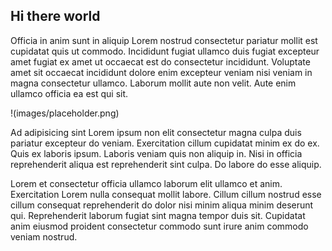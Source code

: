 ## Hi there world

Officia in anim sunt in aliquip Lorem nostrud consectetur pariatur mollit est cupidatat quis ut commodo. Incididunt fugiat ullamco duis fugiat excepteur amet fugiat ex amet ut occaecat est do consectetur incididunt. Voluptate amet sit occaecat incididunt dolore enim excepteur veniam nisi veniam in magna consectetur ullamco. Laborum mollit aute non velit. Aute enim ullamco officia ea est qui sit.

!(images/placeholder.png)

Ad adipisicing sint Lorem ipsum non elit consectetur magna culpa duis pariatur excepteur do veniam. Exercitation cillum cupidatat minim ex do ex. Quis ex laboris ipsum. Laboris veniam quis non aliquip in. Nisi in officia reprehenderit aliqua est reprehenderit sint culpa. Do labore do esse aliquip.

Lorem et consectetur officia ullamco laborum elit ullamco et anim. Exercitation Lorem nulla consequat mollit labore. Cillum cillum nostrud esse cillum consequat reprehenderit do dolor nisi minim aliqua minim deserunt qui. Reprehenderit laborum fugiat sint magna tempor duis sit. Cupidatat anim eiusmod proident consectetur commodo sunt irure anim commodo veniam nostrud.